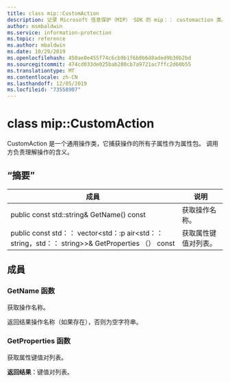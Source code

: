 ```yaml
---
title: class mip::CustomAction
description: 记录 Microsoft 信息保护（MIP） SDK 的 mip：： customaction 类。
author: msmbaldwin
ms.service: information-protection
ms.topic: reference
ms.author: mbaldwin
ms.date: 10/29/2019
ms.openlocfilehash: 450ae0e455f74c6cb9b1f6b0b6d8aded9b30b2bd
ms.sourcegitcommit: 474cd033de025bab280cb7a9721ac7ffc2d60b55
ms.translationtype: MT
ms.contentlocale: zh-CN
ms.lasthandoff: 12/05/2019
ms.locfileid: "73558907"
---
```

# <a name="class-mipcustomaction"></a>class mip::CustomAction 
CustomAction 是一个通用操作类，它捕获操作的所有子属性作为属性包。 调用方负责理解操作的含义。
  
## <a name="summary"></a>“摘要”
 成員                        | 说明                                
--------------------------------|---------------------------------------------
public const std::string& GetName() const  |  获取操作名称。
public const std：： vector\<std：:p air\<std：： string，std：： string\>\>& GetProperties （） const  |  获取属性键值对列表。
  
## <a name="members"></a>成員
  
### <a name="getname-function"></a>GetName 函数
获取操作名称。

  
返回结果操作名称（如果存在），否则为空字符串。
  
### <a name="getproperties-function"></a>GetProperties 函数
获取属性键值对列表。

  
**返回结果**：键值对列表。
